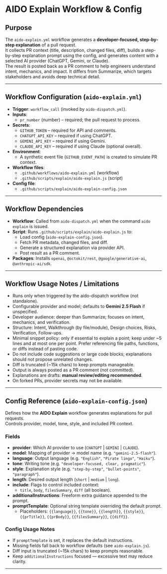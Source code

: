 # AIDO Explain Workflow & Config

## Purpose
The `aido-explain.yml` workflow generates a **developer-focused, step-by-step explanation** of a pull request.  
It collects PR context (title, description, changed files, diff), builds a step-by-step explanation prompt using the config, and generates content with a selected AI provider (ChatGPT, Gemini, or Claude).  
The result is posted back as a PR comment to help engineers understand intent, mechanics, and impact. It differs from Summarize, which targets stakeholders and avoids deep technical detail.

---

## Workflow Configuration (`aido-explain.yml`)

- **Trigger**: `workflow_call` (invoked by `aido-dispatch.yml`).
- **Inputs**:
  - `pr_number` (number) – required; the pull request to process.
- **Secrets**:
  - `GITHUB_TOKEN` – required for API and comments.
  - `CHATGPT_API_KEY` – required if using ChatGPT.
  - `GEMINI_API_KEY` – required if using Gemini.
  - `CLAUDE_API_KEY` – required if using Claude (optional overall).
- **Environment**:
  - A synthetic event file (`GITHUB_EVENT_PATH`) is created to simulate PR context.
- **Workflow files**:
  - `.github/workflows/aido-explain.yml` (workflow)
  - `.github/scripts/explain/aido-explain.js` (script)
- **Config file**:
  - `.github/scripts/explain/aido-explain-config.json`

---

## Workflow Dependencies

- **Workflow**: Called from `aido-dispatch.yml` when the command `aido explain` is issued.
- **Script**: Runs `.github/scripts/explain/aido-explain.js` to:
  - Load config (`aido-explain-config.json`).
  - Fetch PR metadata, changed files, and diff.
  - Generate a structured explanation via provider API.
  - Post result as a PR comment.
- **Packages**: Installs `openai`, `@octokit/rest`, `@google/generative-ai`, `@anthropic-ai/sdk`.

---

## Workflow Usage Notes / Limitations

- Runs only when triggered by the aido-dispatch workflow (not standalone).
- Configurable provider and model; defaults to **Gemini 2.5 Flash** if unspecified.
- Developer audience: deeper than Summarize; focuses on intent, mechanics, and verification.
- Structure: Intent, Walkthrough (by file/module), Design choices, Risks, Verification, Follow-ups.
- Minimal snippet policy: only if essential to explain a point; keep under ~5 lines and at most one per point. Prefer referencing file paths, functions, or diffs instead of pasting code.
- Do not include code suggestions or large code blocks; explanations should not propose unrelated changes.
- Diff is truncated (~15k chars) to keep prompts manageable.
- Output is always posted as a PR comment (not committed).
- Explanations are drafts: **manual review/editing recommended**.
- On forked PRs, provider secrets may not be available.

---

## Config Reference (`aido-explain-config.json`)

Defines how the **AIDO Explain** workflow generates explanations for pull requests.  
Controls provider, model, tone, style, and included PR context.

### Fields

- **provider**: Which AI provider to use (`CHATGPT` | `GEMINI` | `CLAUDE`).
- **model**: Mapping of provider → model name (e.g. `"gemini-2.5-flash"`).
- **language**: Output language (e.g. `"English"`, `"Pirate lingo"`, `"Haiku"`).
- **tone**: Writing tone (e.g. `"developer-focused, clear, pragmatic"`).
- **style**: Explanation style (e.g. `"step-by-step"`, `"bullet-points"`, `"paragraph"`).
- **length**: Desired output length (`short` | `medium` | `long`).
- **include**: Flags to control included context:
  - `title`, `body`, `filesSummary`, `diff` (all boolean).
- **additionalInstructions**: Freeform extra guidance appended to the prompt.
- **promptTemplate**: Optional string template overriding the default prompt.  
  - Placeholders: `{{language}}`, `{{tone}}`, `{{length}}`, `{{style}}`,  
    `{{prTitle}}`, `{{prBody}}`, `{{filesSummary}}`, `{{diff}}`.

### Config Usage Notes

- If `promptTemplate` is set, it replaces the default instructions.
- Missing fields fall back to workflow defaults (see `aido-explain.js`).
- Diff input is truncated (~15k chars) to keep prompts reasonable.
- Keep `additionalInstructions` focused — excessive text may reduce clarity.

---